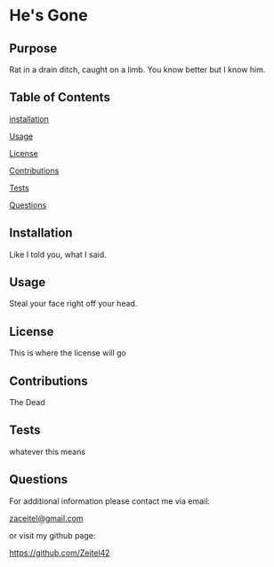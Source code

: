 
  # He's Gone 

  ## Purpose
  Rat in a drain ditch, caught on a limb. You know better but I know him. 

  ## Table of Contents 
  <a href="#installation">installation</a>

  <a href="#usage">Usage</a>

  <a href="#license">License</a>

  <a href="#contributions">Contributions</a>

  <a href="#tests">Tests</a>

  <a href="#questions">Questions</a>

  ## <h2 id="installation">Installation</h2>
  Like I told you, what I said. 

  ## <h2 id="usage">Usage</h2>
  Steal your face right off your head. 

  ## <h2 id="license">License</h2>
  This is where the license will go

  ## <h2 id="contributions">Contributions</h2>
  The Dead 

  ## <h2 id="tests">Tests</h2>
  whatever this means

  ## <h2 id="questions">Questions</h2>
  For additional information please contact me via email: 

  zaceitel@gmail.com 

  or visit my github page: 

  https://github.com/Zeitel42  
